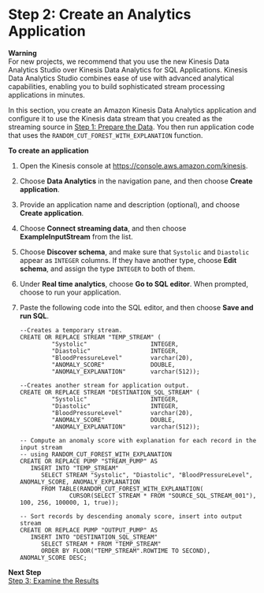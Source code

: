 # Step 2: Create an Analytics Application<a name="app-anom-with-exp-create-app"></a>

**Warning**  
For new projects, we recommend that you use the new Kinesis Data Analytics Studio over Kinesis Data Analytics for SQL Applications\. Kinesis Data Analytics Studio combines ease of use with advanced analytical capabilities, enabling you to build sophisticated stream processing applications in minutes\.

In this section, you create an Amazon Kinesis Data Analytics application and configure it to use the Kinesis data stream that you created as the streaming source in [Step 1: Prepare the Data](app-anomaly-with-ex-prepare.md)\. You then run application code that uses the `RANDOM_CUT_FOREST_WITH_EXPLANATION` function\.

**To create an application**

1. Open the Kinesis console at [https://console\.aws\.amazon\.com/kinesis](https://console.aws.amazon.com/kinesis)\.

1. Choose **Data Analytics** in the navigation pane, and then choose **Create application**\.

1. Provide an application name and description \(optional\), and choose **Create application**\.

1. Choose **Connect streaming data**, and then choose **ExampleInputStream** from the list\. 

1. Choose **Discover schema**, and make sure that `Systolic` and `Diastolic` appear as `INTEGER` columns\. If they have another type, choose **Edit schema**, and assign the type `INTEGER` to both of them\. 

1. Under **Real time analytics**, choose **Go to SQL editor**\. When prompted, choose to run your application\. 

1. Paste the following code into the SQL editor, and then choose **Save and run SQL**\.

   ```
   --Creates a temporary stream.
   CREATE OR REPLACE STREAM "TEMP_STREAM" (
   	        "Systolic"                  INTEGER,
   	        "Diastolic"                 INTEGER,
   	        "BloodPressureLevel"        varchar(20),
   	        "ANOMALY_SCORE"             DOUBLE,
   	        "ANOMALY_EXPLANATION"       varchar(512));
   
   --Creates another stream for application output.	        
   CREATE OR REPLACE STREAM "DESTINATION_SQL_STREAM" (
   	        "Systolic"                  INTEGER,
   	        "Diastolic"                 INTEGER,
   	        "BloodPressureLevel"        varchar(20),
   	        "ANOMALY_SCORE"             DOUBLE,
   	        "ANOMALY_EXPLANATION"       varchar(512));
   
   -- Compute an anomaly score with explanation for each record in the input stream
   -- using RANDOM_CUT_FOREST_WITH_EXPLANATION
   CREATE OR REPLACE PUMP "STREAM_PUMP" AS 
      INSERT INTO "TEMP_STREAM"
         SELECT STREAM "Systolic", "Diastolic", "BloodPressureLevel", ANOMALY_SCORE, ANOMALY_EXPLANATION 
         FROM TABLE(RANDOM_CUT_FOREST_WITH_EXPLANATION(
                 CURSOR(SELECT STREAM * FROM "SOURCE_SQL_STREAM_001"), 100, 256, 100000, 1, true));
   
   -- Sort records by descending anomaly score, insert into output stream
   CREATE OR REPLACE PUMP "OUTPUT_PUMP" AS 
      INSERT INTO "DESTINATION_SQL_STREAM"
         SELECT STREAM * FROM "TEMP_STREAM"
         ORDER BY FLOOR("TEMP_STREAM".ROWTIME TO SECOND), ANOMALY_SCORE DESC;
   ```

**Next Step**  
[Step 3: Examine the Results](examine-results-with-exp.md)
